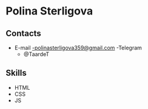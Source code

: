 # Polina Sterligova

## Contacts
- E-mail
    -polinasterligova359@gmail.com
-Telegram
    - @TaardeT

## Skills
- HTML
- CSS
- JS